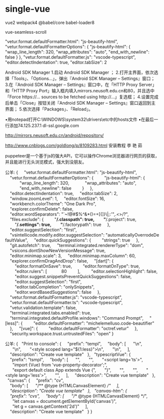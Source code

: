 # single-vue
vue2 webpack4  @babel/core babel-loader8

vue-seamless-scroll


"vetur.format.defaultFormatter.html": "js-beautify-html",
    "vetur.format.defaultFormatterOptions": {
        "js-beautify-html": {
            "wrap_line_length": 320,
            "wrap_attributes": "auto",
            "end_with_newline": false
        }
    },
    "vetur.format.defaultFormatter.js": "vscode-typescript",
    "editor.detectIndentation": true,
    "editor.tabSize": 2
    
    
Android SDK Manager
1.启动 Android SDK Manager ；
2.打开主界面，依次选择「Tools」、「Options…」，弹出『Android SDK Manager – Settings』窗口；
3.在『Android SDK Manager – Settings』窗口中，在「HTTP Proxy Server」和「HTTP Proxy Port」输入框内填入mirrors.neusoft.edu.cn和80，并且选中「Force https://… sources to be fetched using http://…」复选框；
4.设置完成后单击「Close」按钮关闭『Android SDK Manager – Settings』窗口返回到主界面；
5.依次选择「Packages」、「Reload」。

•用notepad打开C:\WINDOWS\system32\drivers\etc中的hosts文件
•在最后一行添加74.125.237.1 dl-ssl.google.com

http://mirrors.neusoft.edu.cn/android/repository/


http://www.cnblogs.com/goldlong/p/8109283.html 安装教程 李 艳 茹

puppeteer是一个基于js的强大API，它可以操作Chrome浏览器进行网页的获取，并且能进行无头浏览模式，强大到没朋友。


公羊:
{
    "vetur.format.defaultFormatter.html": "js-beautify-html",
    "vetur.format.defaultFormatterOptions": {
        "js-beautify-html": {
            "wrap_line_length": 320,
            "wrap_attributes": "auto",
            "end_with_newline": false
        }
    },
    "editor.detectIndentation": true,
    "editor.tabSize": 2,
    "window.zoomLevel": 1,
    "editor.fontSize": 16,
    "workbench.colorTheme": "One Dark Pro",
    "explorer.confirmDelete": false,
    "editor.wordSeparators": "`~!@#$%^&*()=+[{]}\\|;:'\",.<>/?",
    "files.exclude": {
        "**/.classpath": true,
        "**/.project": true,
        "**/.settings": true,
        "**/.factorypath": true
    },
    "editor.suggestSelection": "first",
    "vsintellicode.modify.editor.suggestSelection": "automaticallyOverrodeDefaultValue",
    "editor.quickSuggestions": {
        "strings": true
    },
    "git.autofetch": true,
    "terminal.integrated.rendererType": "dom",
    "vsicons.dontShowNewVersionMessage": true,
    "editor.minimap.scale": 3,
    "editor.minimap.maxColumn": 60,
    "explorer.confirmDragAndDrop": false,
    "[dart]": {
        "editor.formatOnSave": true,
        "editor.formatOnType": true,
        "editor.rulers": [            80
        ],
        "editor.selectionHighlight": false,
        "editor.suggest.snippetsPreventQuickSuggestions": false,
        "editor.suggestSelection": "first",
        "editor.tabCompletion": "onlySnippets",
        "editor.wordBasedSuggestions": false
    },
    "vetur.format.defaultFormatter.js": "vscode-typescript",
    "vetur.format.defaultFormatter.ts": "vscode-typescript",
    "vetur.validation.template": false,
    "terminal.integrated.tabs.enabled": true,
    "terminal.integrated.defaultProfile.windows": "Command Prompt",
    "[less]": {
        "editor.defaultFormatter": "michelemelluso.code-beautifier"
    },
    "[vue]": {
        "editor.defaultFormatter": "octref.vetur"
    },
    "security.workspace.trust.untrustedFiles": "open"
}

公羊:
{
  "Print to console": {
    "prefix": "templ",
    "body": [      "<template>",
      "    <div></div>",
      "</template>\n",
      "<script>",
      "export default {",
      "    data() {",
      "        return {\n",
      "        }",
      "    },",
      "    methods: {",
      "    },",
      "    created() {",
      "    },",
      "};",
      "</script>\n",
      "<style scoped lang=\"${1:less}\">\n",
      "</style>\n",
    ],
    "description": "Create vue template"
  },
  "typescriptVue": {
    "prefix": "tsmpl",
    "body": [      "<template>",
      "  <div></div>",
      "</template>",
      "",
      "<script lang='ts'>",
      "import {Vue} from 'vue-property-decorator';",
      "export default class App extends Vue {",
      "}",
      "</script>",
      "",
      "<style lang='less'>",
      "</style>",
    ],
    "description": "Create vue template"
  },
  "canvas": {
    "prefix": "cv",
    "body": [      "/** @type {HTMLCanvasElement} */"
    ],
    "description": "Create vue template"
  },
  "canvas-htm": {
    "prefix": "cvs",
    "body": [      "/** @type {HTMLCanvasElement} */",
      "let canvas = document.getElementById('canvas')",
      "let g = canvas.getContext('2d')"
    ],
    "description": "Create vue template"
  }
}

